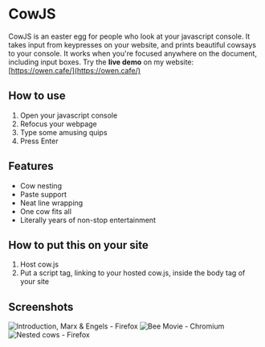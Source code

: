 # CowJS

CowJS is an easter egg for people who look at your javascript console. It takes
input from keypresses on your website, and prints beautiful cowsays to your
console. It works when you're focused anywhere on the document, including input
boxes. Try the **live demo** on my website:
[https://owen.cafe/](https://owen.cafe/)

## How to use

1. Open your javascript console
2. Refocus your webpage
3. Type some amusing quips
4. Press Enter

## Features

* Cow nesting
* Paste support
* Neat line wrapping
* One cow fits all
* Literally years of non-stop entertainment

## How to put this on your site

1. Host cow.js
2. Put a script tag, linking to your hosted cow.js, inside the body tag of your
   site

## Screenshots

![Introduction, Marx & Engels - Firefox](https://owen.cafe/images/projects/cowjs/intro.png)
![Bee Movie - Chromium](https://owen.cafe/images/projects/cowjs/bee-1.png)
![Nested cows - Firefox](https://owen.cafe/images/projects/cowjs/nesting.png)
